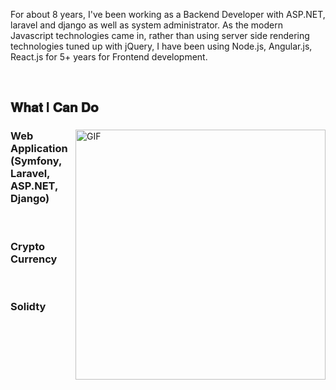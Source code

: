 For about 8 years, I've been working as a Backend Developer with ASP.NET, laravel and django as well as system administrator.
As the modern Javascript technologies came in, rather than using server side rendering technologies tuned up with jQuery, I have been using Node.js, Angular.js, React.js for 5+ years for Frontend development.

<br />

## 𝐖𝐡𝐚𝐭 I 𝐂𝐚𝐧 𝐃𝐨

<div>
<img align="right" alt="GIF" src="https://github.com/abhisheknaiidu/abhisheknaiidu/blob/master/code.gif?raw=true" width="400" />
 
### Web Application (Symfony, Laravel, ASP.NET, Django)
<br />

### Crypto Currency
<br />

### Solidty
<br />

</div>




